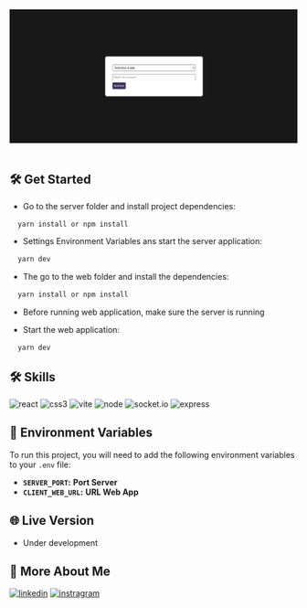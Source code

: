<div align="center">
<img src="/assets_git/web-app.jpg" alt="Chat RealTime"  />
</div>
<br />

## 🛠 Get Started

- Go to the server folder and install project dependencies:

```ts
  yarn install or npm install
```

- Settings Environment Variables ans start the server application:

```ts
  yarn dev
```

- The go to the web folder and install the dependencies:

```ts
  yarn install or npm install
```

- Before running web application, make sure the server is running

- Start the web application:

```ts
  yarn dev
```

## 🛠 Skills

![react][react] ![css3][css3] ![vite][vite] ![node][node] ![socket.io][socket.io] ![express][express]

## 💾 Environment Variables

To run this project, you will need to add the following environment variables to your `.env` file:

- **`SERVER_PORT`:** **Port Server**
- **`CLIENT_WEB_URL`:** **URL Web App**

## 🌐 Live Version

- Under development
<!-- [![vercel](https://img.shields.io/badge/vercel-000?style=for-the-badge&logo=vercel&logoColor=white)]("") -->

## 🔗 More About Me

[![linkedin](https://img.shields.io/badge/linkedin-0A66C2?style=for-the-badge&logo=linkedin&logoColor=white)](https://www.linkedin.com/in/rodrigo-si/)
[![instragram](https://img.shields.io/badge/instragram-E4405F?style=for-the-badge&logo=instagram&logoColor=white)](https://www.instagram.com/rodrigo_dev_front/)

[react]: https://img.shields.io/badge/react-00875F?style=for-the-badge&logo=react&logoColor=white
[css3]: https://img.shields.io/badge/css3-%231572B6.svg?style=for-the-badge&logo=css3&logoColor=white
[vite]: https://img.shields.io/badge/vite-00875F?style=for-the-badge&logo=vite&logoColor=white
[node]: https://img.shields.io/badge/node.js-6DA55F?style=for-the-badge&logo=node.js&logoColor=white
[socket.io]: https://img.shields.io/badge/Socket.io-black?style=for-the-badge&logo=socket.io&badgeColor=010101
[express]: https://img.shields.io/badge/express.js-%23404d59.svg?style=for-the-badge&logo=express&logoColor=%2361DAFB
